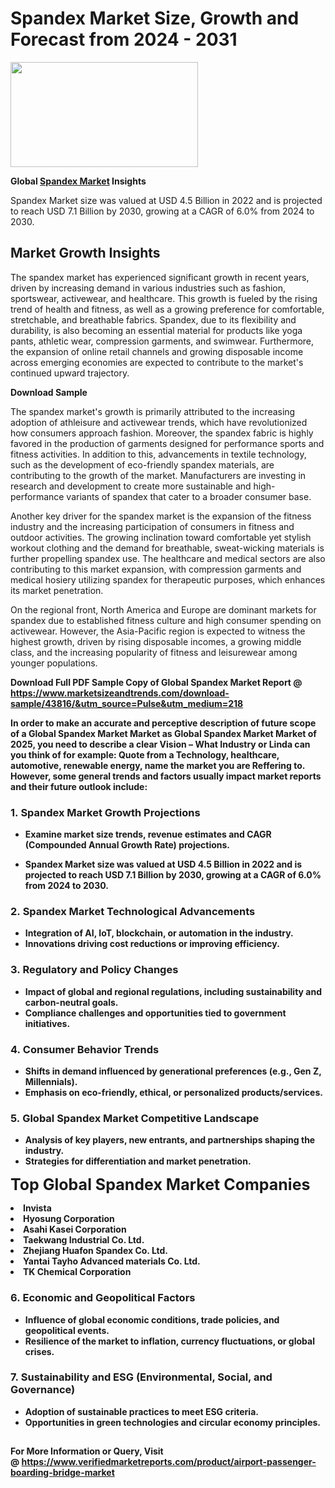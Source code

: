 <H1>Spandex Market Size, Growth and Forecast from 2024 - 2031</H1><img class="aligncenter size-medium wp-image-584254" src="https://thirdeyenews.in/wp-content/uploads/2024/09/Global-Market-Research-300x168.jpeg" alt="" width="300" height="168" /><p><strong>Global&nbsp;<a href="https://www.marketsizeandtrends.com/download-sample/43816/&amp;utm_source=Pulse&amp;utm_medium=218">Spandex Market</a> Insights</strong></p><p>Spandex Market size was valued at USD 4.5 Billion in 2022 and is projected to reach USD 7.1 Billion by 2030, growing at a CAGR of 6.0% from 2024 to 2030.</p><p><h2>Market Growth Insights</h2> <p>The spandex market has experienced significant growth in recent years, driven by increasing demand in various industries such as fashion, sportswear, activewear, and healthcare. This growth is fueled by the rising trend of health and fitness, as well as a growing preference for comfortable, stretchable, and breathable fabrics. Spandex, due to its flexibility and durability, is also becoming an essential material for products like yoga pants, athletic wear, compression garments, and swimwear. Furthermore, the expansion of online retail channels and growing disposable income across emerging economies are expected to contribute to the market's continued upward trajectory.</p> <p><strong>Download Sample</strong></p> <p>The spandex market's growth is primarily attributed to the increasing adoption of athleisure and activewear trends, which have revolutionized how consumers approach fashion. Moreover, the spandex fabric is highly favored in the production of garments designed for performance sports and fitness activities. In addition to this, advancements in textile technology, such as the development of eco-friendly spandex materials, are contributing to the growth of the market. Manufacturers are investing in research and development to create more sustainable and high-performance variants of spandex that cater to a broader consumer base.</p> <p>Another key driver for the spandex market is the expansion of the fitness industry and the increasing participation of consumers in fitness and outdoor activities. The growing inclination toward comfortable yet stylish workout clothing and the demand for breathable, sweat-wicking materials is further propelling spandex use. The healthcare and medical sectors are also contributing to this market expansion, with compression garments and medical hosiery utilizing spandex for therapeutic purposes, which enhances its market penetration.</p> <p>On the regional front, North America and Europe are dominant markets for spandex due to established fitness culture and high consumer spending on activewear. However, the Asia-Pacific region is expected to witness the highest growth, driven by rising disposable incomes, a growing middle class, and the increasing popularity of fitness and leisurewear among younger populations.</p> <p><strong></p><p><span class=""><strong>Download Full PDF Sample Copy of Global Spandex Market Report</strong> @ <a href="https://www.marketsizeandtrends.com/download-sample/43816/&amp;utm_source=Pulse&amp;utm_medium=218" target="_blank">https://www.marketsizeandtrends.com/download-sample/43816/&amp;utm_source=Pulse&amp;utm_medium=218</a></span></p><p>In order to make an accurate and perceptive description of future scope of a Global&nbsp;Spandex Market Market as Global&nbsp;Spandex Market Market of 2025, you need to describe a clear Vision &ndash; What Industry or Linda can you think of for example: Quote from a Technology, healthcare, automotive, renewable energy, name the market you are Reffering to. However, some general trends and factors usually impact market reports and their future outlook include:</p><h3>1.&nbsp;<strong>Spandex Market Growth Projections</strong></h3><ul><li>Examine market size trends, revenue estimates and CAGR (Compounded Annual Growth Rate) projections.</li><li><p>Spandex Market size was valued at USD 4.5 Billion in 2022 and is projected to reach USD 7.1 Billion by 2030, growing at a CAGR of 6.0% from 2024 to 2030.</p></li></ul><h3>2.&nbsp;<strong>Spandex Market Technological Advancements</strong></h3><ul><li>Integration of AI, IoT, blockchain, or automation in the industry.</li><li>Innovations driving cost reductions or improving efficiency.</li></ul><h3>3.&nbsp;<strong>Regulatory and Policy Changes</strong></h3><ul><li>Impact of global and regional regulations, including sustainability and carbon-neutral goals.</li><li>Compliance challenges and opportunities tied to government initiatives.</li></ul><h3>4.&nbsp;<strong>Consumer Behavior Trends</strong></h3><ul><li>Shifts in demand influenced by generational preferences (e.g., Gen Z, Millennials).</li><li>Emphasis on eco-friendly, ethical, or personalized products/services.</li></ul><h3>5.&nbsp;<strong>Global Spandex Market Competitive Landscape</strong></h3><ul><li>Analysis of key players, new entrants, and partnerships shaping the industry.</li><li>Strategies for differentiation and market penetration.</li></ul><p data-pm-slice="1 1 []"><span style="color: inherit; font-family: inherit; font-size: 25px;">Top Global Spandex Market Companies</span></p><div class="" data-test-id=""><p><li>Invista</li><li> Hyosung Corporation</li><li> Asahi Kasei Corporation</li><li> Taekwang Industrial Co. Ltd.</li><li> Zhejiang Huafon Spandex Co. Ltd.</li><li> Yantai Tayho Advanced materials Co. Ltd.</li><li> TK Chemical Corporation</li></p></div><h3>6.&nbsp;<strong>Economic and Geopolitical Factors</strong></h3><ul><li>Influence of global economic conditions, trade policies, and geopolitical events.</li><li>Resilience of the market to inflation, currency fluctuations, or global crises.</li></ul><h3>7.&nbsp;<strong>Sustainability and ESG (Environmental, Social, and Governance)</strong></h3><ul><li>Adoption of sustainable practices to meet ESG criteria.</li><li>Opportunities in green technologies and circular economy principles.</li></ul><h2><strong style="font-size: 14px;">For More Information or Query, Visit @&nbsp;</strong><a style="background-color: #ffffff; font-size: 14px;" href="https://www.marketsizeandtrends.com/report/spandex-market/" target="_blank">https://www.verifiedmarketreports.com/product/airport-passenger-boarding-bridge-market</a></h2>
